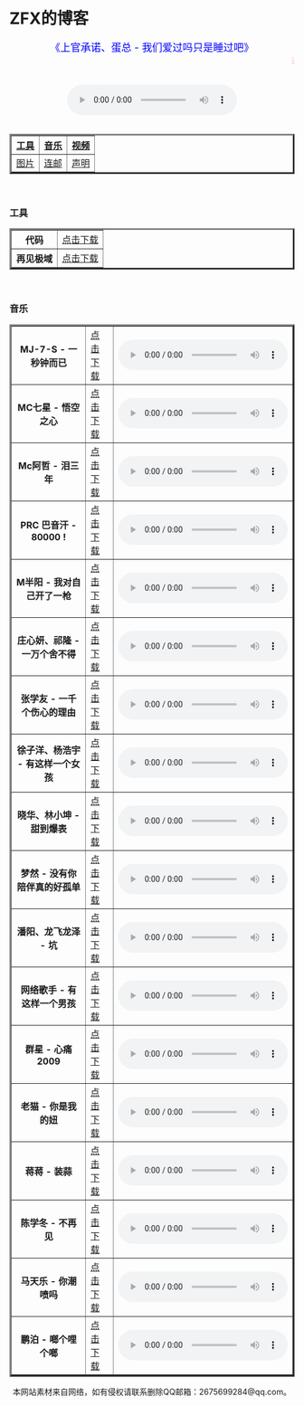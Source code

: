 <head>
	<meta charset="UTF-8">
</head>
<h1>ZFX的博客</h1>
<!--<div id="Layer1" style="position:absolute; width:100%; height:100%; z-index:-1">    
<img src="img/jpg/qidong.jpg" height="100%" width="100%"/>    
</div>-->
<body background="img/jpg/qidong.jpg">
 <center><font color="blue" size="4"> 《上官承诺、蛋总 - 我们爱过吗只是睡过吧》</font><marquee><font color="pink">送给最美的你！</font></marquee></center> 
 <br>
  <br>
<center>
  <div class="post-preview">
<audio controls="controls" height="200" width="200">  <source src="img/music/上官承诺、蛋总 - 我们爱过吗只是睡过吧.mp3" type="audio/mp3"></audio></div></center>
<center>
	<br>
  <table border="3">
    <tr>
      <th><a href="#z1">工具</a></th>
      <th><a href="#z1">音乐</a></th>
      <th><a href="#z1">视频</a></th>
    </tr>
    <tr>
    <td><a href="#z1">图片</a></td>
    <td><a href="#z1">连邮</a></td>
    <td><a href="#z6">声明</a></td>
    </tr>
    </table>
  </center>
 <br><h3>工具</h3>
  <center>
  <table border="3"><a name="z1"></a>
	    <tr>
      <th>代码</th>
      <td><a href="img/zy/zfx.bat">点击下载</a></td>
    </tr>
    <tr>
      <th>再见极域</th>
    <td><a href="img/zy/zjjy.exe">点击下载</a></td>
    </tr>
     </table>
  </center>
  <br><h3>音乐</h3>
   <center>
  <table border="3"><a name="z1"></a>
	      <tr>
      <th>MJ-7-S - 一秒钟而已</th>
      <td><a href="img/music/MJ-7-S - 一秒钟而已.mp3">点击下载</a></td>
	    <td><audio controls="controls" height="200" width="200">  <source src="img/music/MJ-7-S - 一秒钟而已.mp3" type="audio/mp3"></audio></td>
    </tr>
    <tr>
      <th>MC七星 - 悟空之心</th>
    <td><a href="img/music/MC七星 - 悟空之心 [mqms].mp3">点击下载</a></td>
 <td><audio controls="controls" height="200" width="200">  <source src="img/music/MC七星 - 悟空之心 [mqms].mp3" type="audio/mp3"></audio></td>
    </tr>
	  <tr>
      <th>Mc阿哲 - 泪三年</th>
    <td><a href="img/music/Mc阿哲 - 泪三年.mp3">点击下载</a></td>
 <td><audio controls="controls" height="200" width="200">  <source src="img/music/Mc阿哲 - 泪三年.mp3" type="audio/mp3"></audio></td>
    </tr>
	  <tr>
      <th>PRC 巴音汗 - 80000 !</th>
    <td><a href="img/music/PRC 巴音汗 - 80000 !.mp3">点击下载</a></td>
 <td><audio controls="controls" height="200" width="200">  <source src="img/music/PRC 巴音汗 - 80000 !.mp3" type="audio/mp3"></audio></td>
	  </tr>
	  <tr>
      <th>M半阳 - 我对自己开了一枪</th>
    <td><a href="img/music/半阳 - 我对自己开了一枪.mp3">点击下载</a></td>
 <td><audio controls="controls" height="200" width="200">  <source src="img/music/半阳 - 我对自己开了一枪.mp3" type="audio/mp3"></audio></td>
    </tr>
	  <tr>
      <th>庄心妍、祁隆 - 一万个舍不得</th>
    <td><a href="img/music/庄心妍、祁隆 - 一万个舍不得(1).mp3">点击下载</a></td>
 <td><audio controls="controls" height="200" width="200">  <source src="img/music/庄心妍、祁隆 - 一万个舍不得(1).mp3" type="audio/mp3"></audio></td>
    </tr>
	  <tr>
      <th>张学友 - 一千个伤心的理由</th>
    <td><a href="img/music/张学友 - 一千个伤心的理由.mp3">点击下载</a></td>
 <td><audio controls="controls" height="200" width="200">  <source src="img/music/张学友 - 一千个伤心的理由.mp3" type="audio/mp3"></audio></td>
    </tr>
	  <tr>
      <th>徐子洋、杨浩宇 - 有这样一个女孩</th>
    <td><a href="img/music/徐子洋、杨浩宇 - 有这样一个女孩.mp3">点击下载</a></td>
 <td><audio controls="controls" height="200" width="200">  <source src="img/music/徐子洋、杨浩宇 - 有这样一个女孩.mp3" type="audio/mp3"></audio></td>
    </tr>
	  <tr>
      <th>晓华、林小坤 - 甜到爆表</th>
    <td><a href="img/music/晓华、林小坤 - 甜到爆表.mp3">点击下载</a></td>
 <td><audio controls="controls" height="200" width="200">  <source src="img/music/晓华、林小坤 - 甜到爆表.mp3" type="audio/mp3"></audio></td>
    </tr>
	  <tr>
      <th>梦然 - 没有你陪伴真的好孤单</th>
    <td><a href="img/music/梦然 - 没有你陪伴真的好孤单.mp3">点击下载</a></td>
 <td><audio controls="controls" height="200" width="200">  <source src="img/music/梦然 - 没有你陪伴真的好孤单.mp3" type="audio/mp3"></audio></td>
    </tr>
	  <tr>
      <th>潘阳、龙飞龙泽 - 坑</th>
    <td><a href="img/music/潘阳、龙飞龙泽 - 坑.mp3">点击下载</a></td>
 <td><audio controls="controls" height="200" width="200">  <source src="img/music/潘阳、龙飞龙泽 - 坑.mp3" type="audio/mp3"></audio></td>
    </tr><tr>
      <th>网络歌手 - 有这样一个男孩</th>
    <td><a href="img/music/网络歌手 - 有这样一个男孩 (张会玩).mp3">点击下载</a></td>
 <td><audio controls="controls" height="200" width="200">  <source src="img/music/网络歌手 - 有这样一个男孩 (张会玩).mp3" type="audio/mp3"></audio></td>
    </tr>
	  <tr>
      <th>群星 - 心痛2009</th>
    <td><a href="img/music/群星 - 心痛2009.mp3">点击下载</a></td>
 <td><audio controls="controls" height="200" width="200">  <source src="img/music/群星 - 心痛2009.mp3" type="audio/mp3"></audio></td>
    </tr>
	  <tr>
      <th>老猫 - 你是我的妞</th>
    <td><a href="img/music/老猫 - 你是我的妞.mp3">点击下载</a></td>
 <td><audio controls="controls" height="200" width="200">  <source src="img/music/老猫 - 你是我的妞.mp3" type="audio/mp3"></audio></td>
    </tr>
	    <tr>
      <th>蒋蒋 - 装蒜</th>
    <td><a href="img/music/蒋蒋 - 装蒜.mp3">点击下载</a></td>
 <td><audio controls="controls" height="200" width="200">  <source src="img/music/蒋蒋 - 装蒜.mp3" type="audio/mp3"></audio></td>
    </tr>
	    <tr>
      <th>陈学冬 - 不再见</th>
    <td><a href="img/music/陈学冬 - 不再见.mp3">点击下载</a></td>
 <td><audio controls="controls" height="200" width="200">  <source src="img/music/陈学冬 - 不再见.mp3" type="audio/mp3"></audio></td>
    </tr>
	    <tr>
      <th>马天乐 - 你潮喷吗</th>
    <td><a href="img/music/马天乐 - 你潮喷吗.MP3">点击下载</a></td>
 <td><audio controls="controls" height="200" width="200">  <source src="img/music/马天乐 - 你潮喷吗.MP3" type="audio/mp3"></audio></td>
    </tr>
	    <tr>
		    <th>鹏泊 - 啷个哩个啷</th>
    <td><a href="img/music/鹏泊 - 啷个哩个啷.mp3">点击下载</a></td>
 <td><audio controls="controls" height="200" width="200">  <source src="img/music/鹏泊 - 啷个哩个啷.mp3" type="audio/mp3"></audio></td>
    </tr>
     </table>
  </center>
  
  
  
  
  
  
  
  
  
  
  
  
  
  
  
  
  
  
  <center>本网站素材来自网络，如有侵权请联系删除QQ邮箱：2675699284@qq.com。</center><a name="z6"></a>
